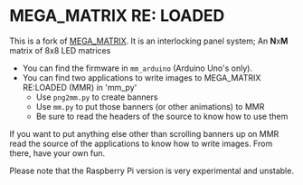 MEGA_MATRIX RE: LOADED
======================

This is a fork of 
[MEGA_MATRIX](https://github.com/define-private-public/MEGA_MATRIX).  It is an
interlocking panel system; An **N**x**M** matrix of 8x8 LED matrices 

 * You can find the firmware in `mm_arduino` (Arduino Uno's only).
 * You can find two applications to write images to MEGA_MATRIX RE:LOADED (MMR)
   in 'mm_py'
   * Use `png2mm.py` to create banners
   * Use `mm.py` to put those banners (or other animations) to MMR
   * Be sure to read the headers of the source to know how to use them

If you want to put anything else other than scrolling banners up on MMR read the
source of the applications to know how to write images.  From there, have your
own fun.

Please note that the Raspberry Pi version is very experimental and unstable.